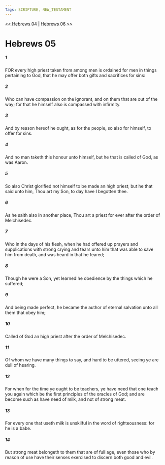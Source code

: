 ```yaml
---
Tags: SCRIPTURE, NEW_TESTAMENT
---
```


[<< Hebrews 04](NEW_TESTAMENT/19_Hebrews/Hebrews_04.md) | [Hebrews 06 >>](NEW_TESTAMENT/19_Hebrews/Hebrews_06.md)

# Hebrews 05

##### 1
 FOR every high priest taken from among men is ordained for men in things pertaining to God, that he may offer both gifts and sacrifices for sins:
##### 2
 Who can have compassion on the ignorant, and on them that are out of the way; for that he himself also is compassed with infirmity.
##### 3
 And by reason hereof he ought, as for the people, so also for himself, to offer for sins.
##### 4
 And no man taketh this honour unto himself, but he that is called of God, as was Aaron.
##### 5
 So also Christ glorified not himself to be made an high priest; but he that said unto him, Thou art my Son, to day have I begotten thee.
##### 6
 As he saith also in another place, Thou art a priest for ever after the order of Melchisedec.
##### 7
 Who in the days of his flesh, when he had offered up prayers and supplications with strong crying and tears unto him that was able to save him from death, and was heard in that he feared;
##### 8
 Though he were a Son, yet learned he obedience by the things which he suffered;
##### 9
 And being made perfect, he became the author of eternal salvation unto all them that obey him;
##### 10
 Called of God an high priest after the order of Melchisedec.
##### 11
 Of whom we have many things to say, and hard to be uttered, seeing ye are dull of hearing.
##### 12
 For when for the time ye ought to be teachers, ye have need that one teach you again which be the first principles of the oracles of God; and are become such as have need of milk, and not of strong meat.
##### 13
 For every one that useth milk is unskilful in the word of righteousness: for he is a babe.
##### 14
 But strong meat belongeth to them that are of full age, even those who by reason of use have their senses exercised to discern both good and evil.
